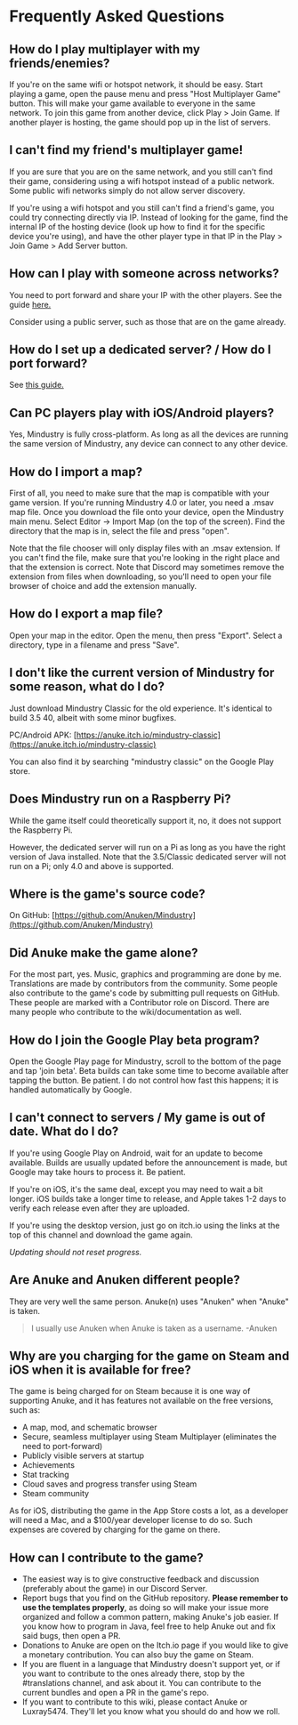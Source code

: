 # Frequently Asked Questions

## How do I play multiplayer with my friends/enemies?

If you're on the same wifi or hotspot network, it should be easy. Start playing a game, open the pause menu and press "Host Multiplayer Game" button. This will make your game available to everyone in the same network. To join this game from another device, click Play > Join Game. If another player is hosting, the game should pop up in the list of servers.

## I can't find my friend's multiplayer game!

If you are sure that you are on the same network, and you still can't find their game, considering using a wifi hotspot instead of a public network. Some public wifi networks simply do not allow server discovery.

If you're using a wifi hotspot and you still can't find a friend's game, you could try connecting directly via IP. Instead of looking for the game, find the internal IP of the hosting device (look up how to find it for the specific device you're using), and have the other player type in that IP in the Play > Join Game > Add Server button.

## How can I play with someone across networks?

You need to port forward and share your IP with the other players. See the guide [here.](https://mindustrygame.github.io/wiki/servers/)

Consider using a public server, such as those that are on the game already.

## How do I set up a dedicated server? / How do I port forward?

See [this guide.](https://mindustrygame.github.io/wiki/servers/)

## Can PC players play with iOS/Android players?

Yes, Mindustry is fully cross-platform. As long as all the devices are running the same version of Mindustry, any device can connect to any other device.

## How do I import a map?

First of all, you need to make sure that the map is compatible with your game version. If you're running Mindustry 4.0 or later, you need a .msav map file.
Once you download the file onto your device, open the Mindustry main menu. Select Editor -> Import Map (on the top of the screen). Find the directory that the map is in, select the file and press "open".  

Note that the file chooser will only display files with an .msav extension. If you can't find the file, make sure that you're looking in the right place and that the extension is correct. Note that Discord may sometimes remove the extension from files when downloading, so you'll need to open your file browser of choice and add the extension manually.

## How do I export a map file?

Open your map in the editor. Open the menu, then press "Export". Select a directory, type in a filename and press "Save".

## I don't like the current version of Mindustry for some reason, what do I do?

Just download Mindustry Classic for the old experience. It's identical to build 3.5 40, albeit with some minor bugfixes.

PC/Android APK: [https://anuke.itch.io/mindustry-classic](https://anuke.itch.io/mindustry-classic)

You can also find it by searching "mindustry classic" on the Google Play store.

## Does Mindustry run on a Raspberry Pi?

While the game itself could theoretically support it, no, it does not support the Raspberry Pi.

However, the dedicated server will run on a Pi as long as you have the right version of Java installed. Note that the 3.5/Classic dedicated server will not run on a Pi; only 4.0 and above is supported.

## Where is the game's source code?

On GitHub: [https://github.com/Anuken/Mindustry](https://github.com/Anuken/Mindustry)

## Did Anuke make the game alone?

For the most part, yes. Music, graphics and programming are done by me. Translations are made by contributors from the community.
Some people also contribute to the game's code by submitting pull requests on GitHub. These people are marked with a Contributor role on Discord. There are many people who contribute to the wiki/documentation as well.

## How do I join the Google Play beta program?

Open the Google Play page for Mindustry, scroll to the bottom of the page and tap 'join beta'. Beta builds can take some time to become available after tapping the button. Be patient. I do not control how fast this happens; it is handled automatically by Google.

## I can't connect to servers / My game is out of date. What do I do?

If you're using Google Play on Android, wait for an update to become available. Builds are usually updated before the announcement is made, but Google may take hours to process it. Be patient.  

If you're on iOS, it's the same deal, except you may need to wait a bit longer. iOS builds take a longer time to release, and Apple takes 1-2 days to verify each release even after they are uploaded.

If you're using the desktop version, just go on itch.io using the links at the top of this channel and download the game again.  

*Updating should not reset progress.*

## Are Anuke and Anuken different people?

They are very well the same person. Anuke(n) uses "Anuken" when "Anuke" is taken.

> I usually use Anuken when Anuke is taken as a username. -Anuken

## Why are you charging for the game on Steam and iOS when it is available for free?

The game is being charged for on Steam because it is one way of supporting Anuke, and it has features not available on the free versions, such as:

- A map, mod, and schematic browser
- Secure, seamless multiplayer using Steam Multiplayer (eliminates the need to port-forward)
- Publicly visible servers at startup
- Achievements
- Stat tracking
- Cloud saves and progress transfer using Steam
- Steam community

As for iOS, distributing the game in the App Store costs a lot, as a developer will need a Mac, and a $100/year developer license to do so. Such expenses are covered by charging for the game on there.

## How can I contribute to the game? 

- The easiest way is to give constructive feedback and discussion (preferably about the game) in our Discord Server.
- Report bugs that you find on the GitHub repository. **Please remember to use the templates properly**, as doing so will make your issue more organized and follow a common pattern, making Anuke's job easier. If you know how to program in Java, feel free to help Anuke out and fix said bugs, then open a PR. 
- Donations to Anuke are open on the Itch.io page if you would like to give a monetary contribution. You can also buy the game on Steam.
- If you are fluent in a language that Mindustry doesn't support yet, or if you want to contribute to the ones already there, stop by the #translations channel, and ask about it. You can contribute to the current bundles and open a PR in the game's repo.
- If you want to contribute to this wiki, please contact Anuke or Luxray5474. They'll let you know what you should do and how we roll.
